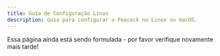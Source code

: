 ```yaml
---
title: Guia de Configuração Linux
description: Guia para configurar o Peacock no Linux ou macOS.
---
```


Essa página ainda está sendo formulada - por favor verifique novamente mais tarde!
